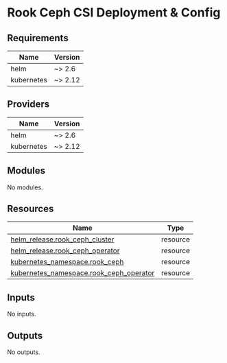 <!-- BEGIN_TF_DOCS -->

# Rook Ceph CSI Deployment & Config

## Requirements

| Name       | Version |
| ---------- | ------- |
| helm       | ~> 2.6  |
| kubernetes | ~> 2.12 |

## Providers

| Name       | Version |
| ---------- | ------- |
| helm       | ~> 2.6  |
| kubernetes | ~> 2.12 |

## Modules

No modules.

## Resources

| Name                                                                                                                                    | Type     |
| --------------------------------------------------------------------------------------------------------------------------------------- | -------- |
| [helm_release.rook_ceph_cluster](https://registry.terraform.io/providers/hashicorp/helm/latest/docs/resources/release)                  | resource |
| [helm_release.rook_ceph_operator](https://registry.terraform.io/providers/hashicorp/helm/latest/docs/resources/release)                 | resource |
| [kubernetes_namespace.rook_ceph](https://registry.terraform.io/providers/hashicorp/kubernetes/latest/docs/resources/namespace)          | resource |
| [kubernetes_namespace.rook_ceph_operator](https://registry.terraform.io/providers/hashicorp/kubernetes/latest/docs/resources/namespace) | resource |

## Inputs

No inputs.

## Outputs

No outputs.

<!-- END_TF_DOCS -->

